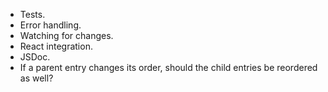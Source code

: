 - Tests.
- Error handling.
- Watching for changes.
- React integration.
- JSDoc.
- If a parent entry changes its order, should the child entries be reordered as well?
